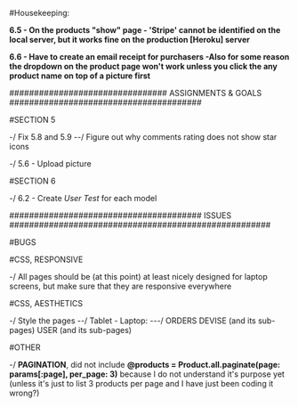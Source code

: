 #Housekeeping:



**6.5 - On the products "show" page - 'Stripe' cannot be identified on the local server, but it works fine on the production [Heroku] server**

**6.6 - Have to create an email receipt for purchasers
      -Also for some reason the dropdown on the product page won't work unless you click the any product name on top of a picture first**



################################   ASSIGNMENTS   &   GOALS   #######################################

#SECTION 5

-/ Fix 5.8 and 5.9
  --/ Figure out why comments rating does not show star icons

-/ 5.6 - Upload picture

#SECTION 6

-/ 6.2 - Create *User Test* for each model

#######################################   ISSUES   #####################################################

#BUGS


#CSS, RESPONSIVE

-/ All pages should be (at this point) at least nicely designed for laptop screens, but make sure that they are responsive everywhere

#CSS, AESTHETICS

-/  Style the pages
  --/ Tablet - Laptop:
    ---/  ORDERS
          DEVISE (and its sub-pages)
          USER (and its sub-pages)

#OTHER

-/ **PAGINATION**, did not include __@products = Product.all.paginate(page: params[:page], per_page: 3)__ because I do not understand it's purpose yet (unless it's just to list 3 products per page and I have just been coding it wrong?)

